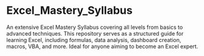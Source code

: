 # Excel_Mastery_Syllabus
 An extensive Excel Mastery Syllabus covering all levels from basics to advanced techniques. This repository serves as a structured guide for learning Excel, including formulas, data analysis, dashboard creation, macros, VBA, and more. Ideal for anyone aiming to become an Excel expert.
